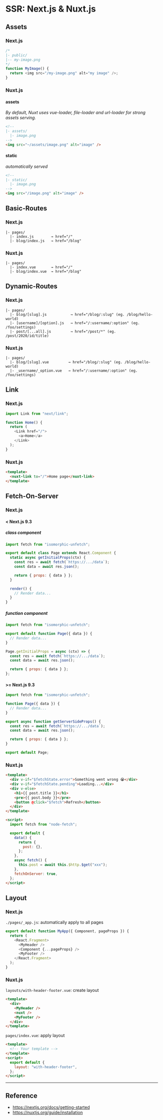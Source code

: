 # SSR: Next.js & Nuxt.js

## Assets

### Next.js

```js
/*
|- public/
|-- my-image.png
*/
function MyImage() {
  return <img src="/my-image.png" alt="my image" />;
}
```

### Nuxt.js

#### assets

_By default, Nuxt uses vue-loader, file-loader and url-loader for strong assets serving._

```html
<!--
|- assets/
  |- image.png
-->
<img src="~/assets/image.png" alt="image" />
```

#### static

_automatically served_

```html
<!--
|- static/
  |- image.png
-->
<img src="/image.png" alt="image" />
```

## Basic-Routes

### Next.js

```
|- pages/
  |- index.js        → href="/"
  |- blog/index.js   → href="/blog"
```

### Nuxt.js

```
|- pages/
  |- index.vue       → href="/"
  |- blog/index.vue  → href="/blog"
```

## Dynamic-Routes

### Next.js

```
|- pages/
  |- blog/[slug].js           → href="/blog/:slug" (eg. /blog/hello-world)
  |- [username]/[option].js   → href="/:username/:option" (eg. /foo/settings)
  |- post/[...all].js         → href="/post/*" (eg. /post/2020/id/title)
```

### Nuxt.js

```
|- pages/
  |- blog/[slug].vue         → href="/blog/:slug" (eg. /blog/hello-world)
  |- _username/_option.vue   → href="/:username/:option" (eg. /foo/settings)
```

## Link

### Next.js

```js
import Link from "next/link";

function Home() {
  return (
    <Link href="/">
      <a>Home</a>
    </Link>
  );
}
```

### Nuxt.js

```html
<template>
  <nuxt-link to="/">Home page</nuxt-link>
</template>
```

## Fetch-On-Server

### Next.js

#### < Next.js 9.3

##### class component

```js
import fetch from "isomorphic-unfetch";

export default class Page extends React.Component {
  static async getInitialProps(ctx) {
    const res = await fetch(`https://.../data`);
    const data = await res.json();

    return { props: { data } };
  }

  render() {
    // Render data...
  }
}
```

##### function component

```js
import fetch from "isomorphic-unfetch";

export default function Page({ data }) {
  // Render data...
}

Page.getInitialProps = async (ctx) => {
  const res = await fetch(`https://.../data`);
  const data = await res.json();

  return { props: { data } };
};
```

#### >= Next.js 9.3

```js
import fetch from "isomorphic-unfetch";

function Page({ data }) {
  // Render data...
}

export async function getServerSideProps() {
  const res = await fetch(`https://.../data`);
  const data = await res.json();

  return { props: { data } };
}

export default Page;
```

### Nuxt.js

```html
<template>
  <div v-if="$fetchState.error">Something went wrong 😭</div>
  <div v-if="$fetchState.pending">Loading...</div>
  <div v-else>
    <h1>{{ post.title }}</h1>
    <pre>{{ post.body }}</pre>
    <button @click="$fetch">Refresh</button>
  </div>
</template>

<script>
  import fetch from "node-fetch";

  export default {
    data() {
      return {
        post: {},
      };
    },
    async fetch() {
      this.post = await this.$http.$get("xxx");
    },
    fetchOnServer: true,
  };
</script>
```

## Layout

### Next.js

`./pages/_app.js`: automatically apply to all pages

```js
export default function MyApp({ Component, pageProps }) {
  return (
    <React.Fragment>
      <MyHeader />
      <Component {...pageProps} />
      <MyFooter />
    </React.Fragment>
  );
}
```

### Nuxt.js

`layouts/with-header-footer.vue`: create layout

```html
<template>
  <div>
    <MyHeader />
    <nuxt />
    <MyFooter />
  </div>
</template>
```

`pages/index.vue`: apply layout

```html
<template>
  <!-- Your template -->
</template>
<script>
  export default {
    layout: "with-header-footer",
  };
</script>
```

---

## Reference

- https://nextjs.org/docs/getting-started
- https://nuxtjs.org/guide/installation
